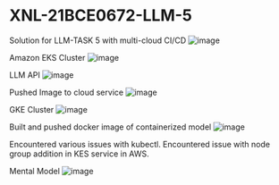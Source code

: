 # XNL-21BCE0672-LLM-5
Solution for LLM-TASK 5 with multi-cloud CI/CD
![image](https://github.com/user-attachments/assets/f0cc97e3-cf9d-40ac-9bef-06c460ca1c9d)

Amazon EKS Cluster
![image](https://github.com/user-attachments/assets/e8e4e29e-fdc7-47b2-883e-e9be095bb01a)

LLM API
![image](https://github.com/user-attachments/assets/05aacda8-d452-4a54-8fdd-8da69f09b64a)

Pushed Image to cloud service
![image](https://github.com/user-attachments/assets/89f2e244-78b6-447b-a9ff-386bd72c46cf)

GKE Cluster
![image](https://github.com/user-attachments/assets/f1784dc0-b157-41e2-958e-f3b9ed854ada)

Built and pushed docker image of containerized model
![image](https://github.com/user-attachments/assets/8fad6896-f3a7-4955-a96d-7847872146ae)

Encountered various issues with kubectl.
Encountered issue with node group addition in KES service in AWS.

Mental Model
![image](https://github.com/user-attachments/assets/8edcd7f7-89cf-488c-9aab-3e6ffadb5866)
